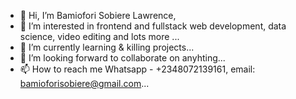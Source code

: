- 👋 Hi, I’m Bamiofori Sobiere Lawrence, 
- 👀 I’m interested in frontend and fullstack web development, data science, video editing and lots more ...
- 🌱 I’m currently learning & killing projects...
- 💞️ I’m looking forward to collaborate on anyhting...
- 📫 How to reach me  Whatsapp - +2348072139161, email: bamioforisobiere@gmail.com...

<!---
iambammy/iambammy is a ✨ special ✨ repository because its `README.md` (this file) appears on your GitHub profile.
You can click the Preview link to take a look at your changes.
--->
